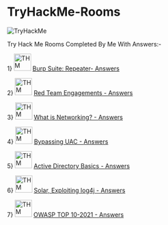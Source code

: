 # TryHackMe-Rooms

<img src="https://tryhackme-badges.s3.amazonaws.com/Yash22222.png" alt="TryHackMe">



Try Hack Me Rooms Completed By Me With Answers:-

1} <img src="https://www.kali.org/tools/burpsuite/images/burpsuite-logo.svg" alt="THM" width="40" height="40"> 
<a href="https://tryhackme.com/room/burpsuiterepeater">Burp Suite: Repeater- </a> <a href="https://github.com/Yash22222/TryHackMe-Rooms/blob/main/Burp%20Suite:%20Repeater">Answers</a>

2} <img src="https://tryhackme-images.s3.amazonaws.com/room-icons/f01d8f4f6c91a870f84c9db7b0650092.png" alt="THM" width="40" height="40"> 
<a href="https://tryhackme.com/room/redteamengagements">Red Team Engagements - </a> <a href="https://github.com/Yash22222/TryHackMe-Rooms/blob/main/Red%20Team%20Engagements">Answers</a>


3} <img src="https://tryhackme-images.s3.amazonaws.com/room-icons/e1797e301a9626f309686ec927866990.png" alt="THM" width="40" height="40"> 
<a href="https://tryhackme.com/room/redteamengagements">What is Networking? - </a> <a href="https://github.com/Yash22222/TryHackMe-Rooms/blob/main/What%20is%20Networking%3F">Answers</a>


4} <img src="https://tryhackme-images.s3.amazonaws.com/room-icons/9c8359d213941312199b6142d3421a57.png" alt="THM" width="40" height="40"> 
<a href="https://tryhackme.com/room/bypassinguac">Bypassing UAC - </a> <a href="https://github.com/Yash22222/TryHackMe-Rooms/blob/main/Bypassing%20UAC">Answers</a>


5} <img src="https://tryhackme-images.s3.amazonaws.com/room-icons/3f520838881aee0c6a245ed2d35bb9dc.png" alt="THM" width="40" height="40"> 
<a href="https://tryhackme.com/room/winadbasics">Active Directory Basics - </a> <a href="https://github.com/Yash22222/TryHackMe-Rooms/blob/main/Active%20Directory%20Basics">Answers</a>


6} <img src="https://tryhackme-images.s3.amazonaws.com/room-icons/ea9887327658c30d21fdbcc63a2b9691.png" alt="THM" width="40" height="40"> 
<a href="https://tryhackme.com/room/solar">Solar, Exploiting log4j - </a> <a href="https://github.com/Yash22222/TryHackMe-Rooms/blob/main/Solar%2C%20Exploiting%20log4j">Answers</a>


7} <img src="https://owasp.org/Top10/assets/OWASP_Logo_Transp.png" alt="THM" width="40" height="40"> 
<a href="https://tryhackme.com/room/owasptop102021">OWASP TOP 10-2021 - </a> <a href="https://github.com/Yash22222/TryHackMe-Rooms/blob/main/OWASP%20TOP%2010%20-%202021">Answers</a>




